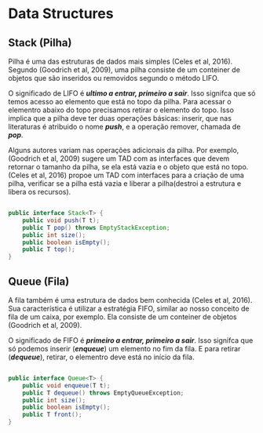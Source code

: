 # Data Structures

## Stack (Pilha)

Pilha é uma das estruturas de dados mais simples (Celes et al, 2016). Segundo (Goodrich et al, 2009), uma pilha consiste de um conteiner de objetos que são inseridos ou removidos segundo o método LIFO. 

O significado de LIFO é ***ultimo a entrar, primeiro a sair***. Isso signifca que só temos acesso ao elemento que está no topo da pilha. Para acessar o elementro abaixo do topo precisamos retirar o elemento do topo. Isso implica que a pilha deve ter duas operações básicas: inserir, que nas literaturas é atribuido o nome ***push***, e a operação remover, chamada de ***pop***.

Alguns autores variam nas operações adicionais da pilha. Por exemplo, (Goodrich et al, 2009) sugere um TAD com as interfaces que devem retornar o tamanho da pilha, se ela está vazia e o objeto que está no topo. (Celes et al, 2016) propoe um TAD com interfaces para a criação de uma pilha, verificar se a pilha está vazia e liberar a pilha(destroi a estrutura e libera os recursos).

```java

public interface Stack<T> {
    public void push(T t);
    public T pop() throws EmptyStackException;
    public int size();
    public boolean isEmpty();
    public T top();
}

```

## Queue (Fila)

A fila também é uma estrutura de dados bem conhecida (Celes et al, 2016). Sua característica é utilizar a estratégia FIFO, similar ao nosso conceito de fila de um caixa, por exemplo. Ela consiste de um conteiner de objetos (Goodrich et al, 2009).

O significado de FIFO é ***primeiro a entrar, primeiro a sair***. Isso signifca que só podemos inserir (***enqueue***) um elemento no fim da fila. E para retirar (***dequeue***), retirar, o elementro deve está no início da fila.

```java

public interface Queue<T> {
    public void enqueue(T t);
    public T dequeue() throws EmptyQueueException;
    public int size();
    public boolean isEmpty();
    public T front();
}

```